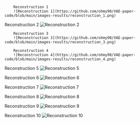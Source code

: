 

        Reconstruction 1
        ![Reconstruction 1](https://github.com/ohmy90/VAE-paper-code/blob/main/images-results/reconstruction_1.png)

Reconstruction 2
                                  ![Reconstruction 2](https://github.com/ohmy90/VAE-paper-code/blob/main/images-results/reconstruction_2.png)

        Reconstruction 3
        ![Reconstruction 3](https://github.com/ohmy90/VAE-paper-code/blob/main/images-results/reconstruction_3.png)

        Reconstruction 4
        ![Reconstruction 4](https://github.com/ohmy90/VAE-paper-code/blob/main/images-results/reconstruction_4.png)

Reconstruction 5
![Reconstruction 5](https://github.com/ohmy90/VAE-paper-code/blob/main/images-results/reconstruction_5.png)

Reconstruction 6
![Reconstruction 6](https://github.com/ohmy90/VAE-paper-code/blob/main/images-results/reconstruction_6.png)

Reconstruction 7
![Reconstruction 7](https://github.com/ohmy90/VAE-paper-code/blob/main/images-results/reconstruction_7.png)

Reconstruction 8
![Reconstruction 8](https://github.com/ohmy90/VAE-paper-code/blob/main/images-results/reconstruction_8.png)

Reconstruction 9
![Reconstruction 9](https://github.com/ohmy90/VAE-paper-code/blob/main/images-results/reconstruction_9.png)

Reconstruction 10
![Reconstruction 10](https://github.com/ohmy90/VAE-paper-code/blob/main/images-results/reconstruction_10.png)
